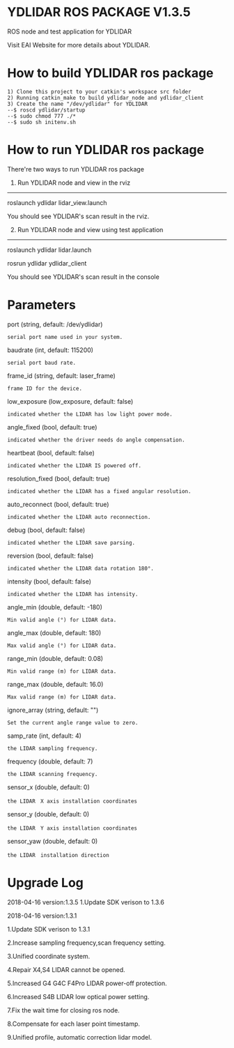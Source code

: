 YDLIDAR ROS PACKAGE V1.3.5
=====================================================================

ROS node and test application for YDLIDAR

Visit EAI Website for more details about YDLIDAR.

How to build YDLIDAR ros package
=====================================================================
    1) Clone this project to your catkin's workspace src folder
    2) Running catkin_make to build ydlidar_node and ydlidar_client
    3) Create the name "/dev/ydlidar" for YDLIDAR
    --$ roscd ydlidar/startup
    --$ sudo chmod 777 ./*
    --$ sudo sh initenv.sh

How to run YDLIDAR ros package
=====================================================================
There're two ways to run YDLIDAR ros package

1. Run YDLIDAR node and view in the rviz
------------------------------------------------------------
roslaunch ydlidar lidar_view.launch

You should see YDLIDAR's scan result in the rviz.

2. Run YDLIDAR node and view using test application
------------------------------------------------------------
roslaunch ydlidar lidar.launch

rosrun ydlidar ydlidar_client

You should see YDLIDAR's scan result in the console


Parameters
=====================================================================
port (string, default: /dev/ydlidar)

    serial port name used in your system. 

baudrate (int, default: 115200)

    serial port baud rate. 

frame_id (string, default: laser_frame)

    frame ID for the device. 

low_exposure (low_exposure, default: false)

    indicated whether the LIDAR has low light power mode. 

angle_fixed (bool, default: true)

    indicated whether the driver needs do angle compensation. 

heartbeat (bool, default: false)

    indicated whether the LIDAR IS powered off. 

resolution_fixed (bool, default: true)

    indicated whether the LIDAR has a fixed angular resolution. 

auto_reconnect (bool, default: true)

    indicated whether the LIDAR auto reconnection. 

debug (bool, default: false)

    indicated whether the LIDAR save parsing. 

reversion (bool, default: false)

    indicated whether the LIDAR data rotation 180°. 

intensity (bool, default: false)

    indicated whether the LIDAR has intensity. 

angle_min (double, default: -180)

    Min valid angle (°) for LIDAR data. 

angle_max (double, default: 180)

    Max valid angle (°) for LIDAR data. 

range_min (double, default: 0.08)

    Min valid range (m) for LIDAR data. 

range_max (double, default: 16.0)

    Max valid range (m) for LIDAR data. 

ignore_array (string, default: "")

    Set the current angle range value to zero. 

samp_rate (int, default: 4)

    the LIDAR sampling frequency.

frequency (double, default: 7)

    the LIDAR scanning frequency.

sensor_x (double, default: 0)

    the LIDAR　X axis installation coordinates

sensor_y (double, default: 0)

    the LIDAR　Y axis installation coordinates

sensor_yaw (double, default: 0)

    the LIDAR　installation direction



Upgrade Log
=====================================================================

2018-04-16 version:1.3.5
   1.Update SDK verison to 1.3.6

2018-04-16 version:1.3.1

   1.Update SDK verison to 1.3.1

   2.Increase sampling frequency,scan frequency setting.

   3.Unified coordinate system.

   4.Repair X4,S4 LIDAR cannot be opened.

   5.Increased G4 G4C F4Pro LIDAR power-off protection.

   6.Increased S4B LIDAR low optical power setting.

   7.Fix the wait time for closing ros node.
   
   8.Compensate for each laser point timestamp.

   9.Unified profile, automatic correction lidar model.







